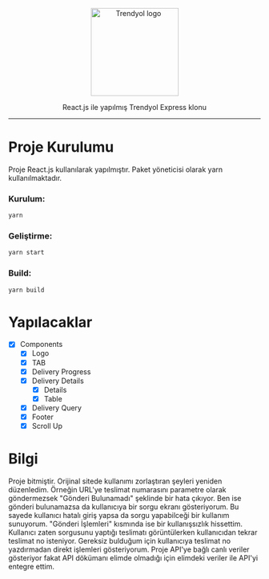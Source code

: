 <p align="center">
    <img width="175" src="https://i.hizliresim.com/tb60ara.png" alt="Trendyol logo">
</p>
<p align="center">
  React.js ile yapılmış Trendyol Express klonu
</p>

---

# Proje Kurulumu

Proje React.js kullanılarak yapılmıştır. Paket yöneticisi olarak yarn kullanılmaktadır.

### Kurulum:

```bash
yarn
```

### Geliştirme:

```bash
yarn start
```

### Build:

```bash
yarn build
```

# Yapılacaklar

- [x] Components
    - [x] Logo
    - [x] TAB
    - [x] Delivery Progress
    - [x] Delivery Details
        - [x] Details
        - [x] Table
    - [x] Delivery Query
    - [x] Footer
    - [x] Scroll Up

# Bilgi

Proje bitmiştir. Orijinal sitede kullanımı zorlaştıran şeyleri yeniden düzenledim. Örneğin URL'ye teslimat numarasını
parametre olarak göndermezsek "Gönderi Bulunamadı" şeklinde bir hata çıkıyor. Ben ise gönderi bulunamazsa da kullanıcıya
bir sorgu ekranı gösteriyorum. Bu sayede kullanıcı hatalı giriş yapsa da sorgu yapabilceği bir kullanım sunuyorum.
"Gönderi İşlemleri" kısmında ise bir kullanışsızlık hissettim. Kullanıcı zaten sorgusunu yaptığı teslimatı görüntülerken
kullanıcıdan tekrar teslimat no isteniyor. Gereksiz bulduğum için kullanıcıya teslimat no yazdırmadan direkt işlemleri
gösteriyorum. Proje API'ye bağlı canlı veriler gösteriyor fakat API dökümanı elimde olmadığı için elimdeki veriler ile
API'yi entegre ettim.